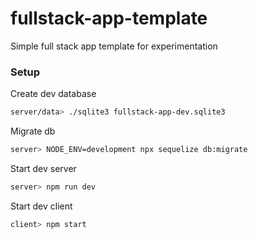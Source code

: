 # fullstack-app-template
Simple full stack app template for experimentation

### Setup

Create dev database
```bash
server/data> ./sqlite3 fullstack-app-dev.sqlite3
```
Migrate db
```bash
server> NODE_ENV=development npx sequelize db:migrate
```

Start dev server
```bash
server> npm run dev
```

Start dev client
```bash
client> npm start
```

